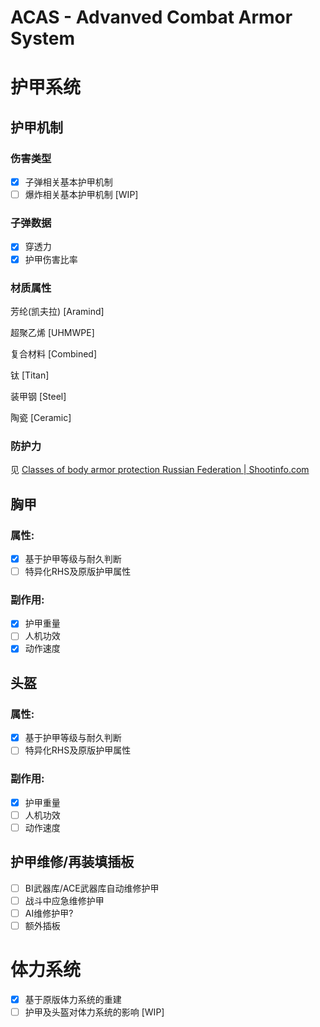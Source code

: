 # ACAS - Advanved Combat Armor System

# 护甲系统

## 护甲机制

### 伤害类型

* [X] 子弹相关基本护甲机制
* [ ] 爆炸相关基本护甲机制 [WIP]

### 子弹数据

* [X] 穿透力
* [X] 护甲伤害比率

### 材质属性

芳纶(凯夫拉) [Aramind]

超聚乙烯      [UHMWPE]

复合材料      [Combined]

钛                [Titan]

装甲钢         [Steel]

陶瓷            [Ceramic]

### 防护力

见 [Classes of body armor protection Russian Federation | Shootinfo.com](https://shootinfo.com/classes-of-body-armor-protection-in-the-russian-federation/)

## 胸甲

### 属性:

* [X] 基于护甲等级与耐久判断
* [ ] 特异化RHS及原版护甲属性

### 副作用:

* [X] 护甲重量
* [ ] 人机功效
* [X] 动作速度

## 头盔

### 属性:

* [X] 基于护甲等级与耐久判断
* [ ] 特异化RHS及原版护甲属性

### 副作用:

* [X] 护甲重量
* [ ] 人机功效
* [ ] 动作速度

## 护甲维修/再装填插板

* [ ] BI武器库/ACE武器库自动维修护甲
* [ ] 战斗中应急维修护甲
* [ ] AI维修护甲?
* [ ] 额外插板

# 体力系统

* [X] 基于原版体力系统的重建
* [ ] 护甲及头盔对体力系统的影响 [WIP]
